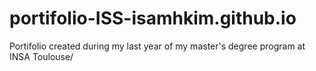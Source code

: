 # portifolio-ISS-isamhkim.github.io
Portifolio created during my last year of my master's degree program at INSA Toulouse/

